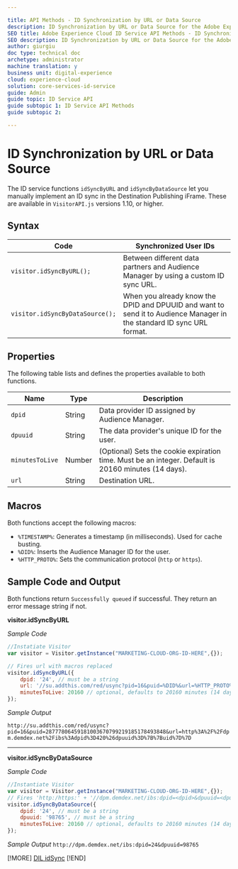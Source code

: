 ```yaml
---

title: API Methods - ID Synchronization by URL or Data Source
description: ID Synchronization by URL or Data Source for the Adobe Experience Cloud ID Service API
SEO title: Adobe Experience Cloud ID Service API Methods - ID Synchronization by URL or Data Source
SEO description: ID Synchronization by URL or Data Source for the Adobe Experience Cloud ID Service API
author: giurgiu
doc type: technical doc
archetype: administrator
machine translation: y
business unit: digital-experience
cloud: experience-cloud
solution: core-services-id-service
guide: Admin
guide topic: ID Service API
guide subtopic 1: ID Service API Methods
guide subtopic 2:

---
```


# ID Synchronization by URL or Data Source

The ID service functions `idSyncByURL` and `idSyncByDataSource` let you manually implement an ID sync in the Destination Publishing iFrame. These are available in `VisitorAPI.js` versions 1.10, or higher.


## Syntax

| Code                            | Synchronized User IDs                                                                                                 |
| ------------------------------- | --------------------------------------------------------------------------------------------------------------------- |
| `visitor.idSyncByURL();`        | Between different data partners and Audience Manager by using a custom ID sync URL.                                   |
| `visitor.idSyncByDataSource();` | When you already know the DPID and DPUUID and want to send it to Audience Manager in the standard ID sync URL format. |

## Properties

The following table lists and defines the properties available to both functions.

| Name            | Type   | Description                                                                                           |
| --------------- | ------ | ----------------------------------------------------------------------------------------------------- |
| `dpid`          | String | Data provider ID assigned by Audience Manager.                                                        |
| `dpuuid`        | String | The data provider's unique ID for the user.                                                           |
| `minutesToLive` | Number | \(Optional\) Sets the cookie expiration time. Must be an integer. Default is 20160 minutes (14 days). |
| `url`           | String | Destination URL.                                                                                      |

## Macros

Both functions accept the following macros:

+ `%TIMESTAMP%`: Generates a timestamp \(in milliseconds\). Used for cache busting.
+ `%DID%`: Inserts the Audience Manager ID for the user.
+ `%HTTP_PROTO%`: Sets the communication protocol \(`http` or `https`\).

## Sample Code and Output

Both functions return `Successfully queued` if successful. They return an error message string if not.

**visitor.idSyncByURL** 

*Sample Code*

```javascript
//Instatiate Visitor
var visitor = Visitor.getInstance("MARKETING-CLOUD-ORG-ID-HERE",{});

// Fires url with macros replaced
visitor.idSyncByURL({
	dpid: '24', // must be a string
	url: '//su.addthis.com/red/usync?pid=16&puid=%DID%&url=%HTTP_PROTO%%3A%2F%2Fdpm.demdex.net%2Fibs%3Adpid%3D420%26dpuuid%3D%7B%7Buid%7D%7D',
	minutesToLive: 20160 // optional, defaults to 20160 minutes (14 days) 
});
```
*Sample Output*

`http://su.addthis.com/red/usync?pid=16&puid=28777806459181003670799219185178493848&url=http%3A%2F%2Fdpm.demdex.net%2Fibs%3Adpid%3D420%26dpuuid%3D%7B%7Buid%7D%7D`

---

**visitor.idSyncByDataSource**

*Sample Code*

```javascript
//Instantiate Visitor
var visitor = Visitor.getInstance("MARKETING-CLOUD-ORG-ID-HERE",{});
// Fires 'http:/https:' + '//dpm.demdex.net/ibs:dpid=<dpid>&dpuuid=<dpuuid>'
visitor.idSyncByDataSource({
	dpid: '24', // must be a string
	dpuuid: '98765', // must be a string
	minutesToLive: 20160 // optional, defaults to 20160 minutes (14 days) 
});
```

*Sample Output*
`http://dpm.demdex.net/ibs:dpid=24&dpuuid=98765`


[!MORE]
[DIL idSync](https://marketing.adobe.com/resources/help/en_US/aam/r_dil_idsync.html)
[!END]
